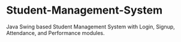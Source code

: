 # Student-Management-System
Java Swing based Student Management System with Login, Signup, Attendance, and Performance modules.
